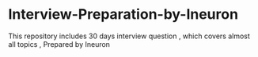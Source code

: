 # Interview-Preparation-by-Ineuron
This repository includes 30 days interview question , which covers almost all topics , Prepared by Ineuron
